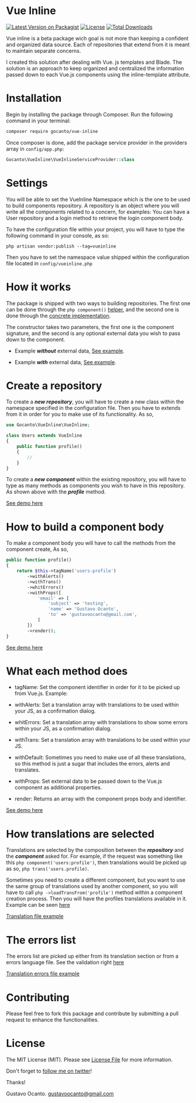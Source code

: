 # Vue Inline

[![Latest Version on Packagist](https://img.shields.io/packagist/v/gocanto/vue-inline.svg?style=flat-square)](https://img.shields.io/packagist/v/gocanto/vue-inline.svg)
<a href="https://github.com/gocanto/vue-inline/blob/master/LICENSE"><img src="https://img.shields.io/npm/l/easiest-js-validator.svg" alt="License"></a>
[![Total Downloads](https://img.shields.io/packagist/dt/gocanto/vue-inline.svg?style=flat-square)](https://img.shields.io/packagist/dt/gocanto/vue-inline.svg?style=flat-square)

Vue inline is a beta package wich goal is not more than keeping a confident and organized data source. Each of repositories that extend from it is meant to maintain separate concerns.

I created this solution after dealing with Vue. js templates and Blade. The solution is an approach to keep organized and centralized the information passed down to each Vue.js components using the inline-template attribute.



# Installation

Begin by installing the package through Composer. Run the following command in your terminal:

```bash
composer require gocanto/vue-inline
```

Once composer is done, add the package service provider in the providers array in `config/app.php`:

```php
Gocanto\VueInline\VueInlineServiceProvider::class
```



# Settings

You will be able to set the VueInline Namespace which is the one to be used to build components repository. A repository is an object where you will write all the components related to a concern, for examples: You can have a User repository and a login method to retrieve the login component body.

To have the configuration file within your project, you will have to type the following command in your console, as so: 

```
php artisan vendor:publish --tag=vueinline
```

Then you have to set the namespace value shipped within the configuration file located in ```config/vueinline.php```



# How it works

The package is shipped with two ways to building repositories. The first one can be done through the ```php component()``` <a href="https://github.com/gocanto/vue-inline/blob/master/tests/VueInlineTest.php#L20" _target="blank">helper</a>, and the second one is done through the <a href="https://github.com/gocanto/vue-inline/blob/master/tests/VueInlineTest.php#L53">concrete implementation</a>.

The constructor takes two parameters, the first one is the component signature, and the second is any optional external data you wish to pass down to the component. 

* Example ***without*** external data, <a href="https://github.com/gocanto/vue-inline/blob/master/tests/VueInlineTest.php#L20" _target="blank">See example</a>.

* Example ***with*** external data, <a href="https://github.com/gocanto/vue-inline/blob/master/tests/VueInlineTest.php#L64" _target="blank">See example</a>. 



# Create a repository

To create a ***new repository***, you will have to create a new class within the namespace specified in the configuration file. Then you have to extends from it in order for you to make use of its functionality. As so, 

```php
use Gocanto\VueInline\VueInline;

class Users extends VueInline
{
    public function profile()
    {
        //
    }
}
```

To create a ***new component*** within the existing repository, you will have to type as many methods as components you wish to have in this repository. As shown above with the ***profile*** method.


<a href="https://github.com/gocanto/vue-inline/blob/master/tests/Components/Users.php" _target="blank">See demo here</a>


# How to build a component body

To make a component body you will have to call the methods from the component create, As so,

```php
public function profile()
{
    return $this->tagName('users-profile')
        ->withAlerts()
        ->withTrans()
        ->whitErrors()
        ->withProps([
            'email' => [
                'subject' => 'testing',
                'name' => 'Gustavo Ocanto',
                'to' => 'gustavoocanto@gmail.com',
            ]
        ])
        ->render();
}

```

<a href="https://github.com/gocanto/vue-inline/blob/master/tests/Components/Users.php" _target="blank">See demo here</a>



# What each method does

* tagName: Set the component identifier in order for it to be picked up from Vue.js. Example: <component is="tagName"></component>

* withAlerts: Set a translation array with translations to be used within your JS, as a confirmation dialog.

* whitErrors: Set a translation array with translations to show some errors within your JS, as a confirmation dialog.

* withTrans: Set a translation array with translations to be used within your JS.

* withDefault: Sometimes you need to make use of all these translations, so this method is just a sugar that includes the errors, alerts and translates. 

* withProps: Set external data to be passed down to the Vue.js component as additional properties.

* render: Returns an array with the component props body and identifier.

<a href="https://github.com/gocanto/vue-inline/blob/master/tests/Components/Users.php" _target="blank">See demo here</a>


# How translations are selected

Translations are selected by the composition between the ***repository*** and the ***component*** asked for. For example, if the request was something like this ```php component('users:profile')```, then translations would be picked up as so, ```php trans('users.profile)```.

Sometimes you need to create a different component, but you want to use the same group of translations used by another component, so you will have to call ```php ->loadTransFrom('profile')``` method within a component creation process. Then you will have the profiles translations available in it. Example can be seen <a href="https://github.com/gocanto/vue-inline/blob/master/tests/Components/Users.php#L50" _target="blank">here</a>

<a href="https://github.com/gocanto/vue-inline/blob/master/resources/lang/en/users.php" _target="blank">Translation file example</a>


# The errors list

The errors list are picked up either from its translation section or from a errors language file. See the validation right <a href="https://github.com/gocanto/vue-inline/blob/master/src/VueInline.php#L104" _target="blank">here</a>

<a href="https://github.com/gocanto/vue-inline/blob/master/resources/lang/en/errors.php" _target="blank">Translation errors file example</a>


# Contributing

Please feel free to fork this package and contribute by submitting a pull request to enhance the functionalities.


# License

The MIT License (MIT). Please see [License File](LICENSE.md) for more information.



Don't forget to [follow me on twitter](https://twitter.com/gocanto)!

Thanks!

Gustavo Ocanto.
gustavoocanto@gmail.com











